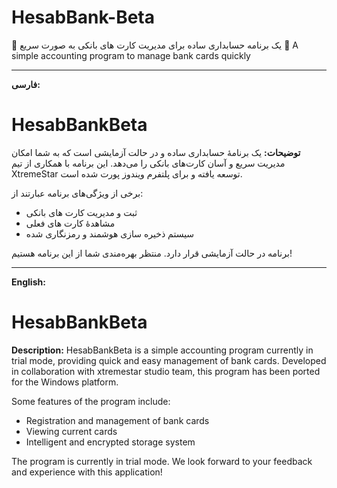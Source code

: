 # HesabBank-Beta
🔆 یک برنامه حسابداری ساده برای مدیریت کارت های بانکی به صورت سریع
🔆 A simple accounting program to manage bank cards quickly

------------------------------------------

**فارسی:**

# HesabBankBeta

**توضیحات:**
یک برنامهٔ حسابداری ساده و در حالت آزمایشی است که به شما امکان مدیریت سریع و آسان کارت‌های بانکی را می‌دهد. این برنامه با همکاری از تیم XtremeStar توسعه یافته و برای پلتفرم ویندوز پورت شده است.

برخی از ویژگی‌های برنامه عبارتند از:
- ثبت و مدیریت کارت های بانکی
- مشاهدهٔ کارت های فعلی
- سیستم ذخیره سازی هوشمند و رمزنگاری شده

برنامه در حالت آزمایشی قرار دارد. منتظر بهره‌مندی شما از این برنامه هستیم!

---

**English:**

# HesabBankBeta

**Description:**
HesabBankBeta is a simple accounting program currently in trial mode, providing quick and easy management of bank cards. Developed in collaboration with xtremestar studio team, this program has been ported for the Windows platform.

Some features of the program include:
- Registration and management of bank cards
- Viewing current cards
- Intelligent and encrypted storage system

The program is currently in trial mode. We look forward to your feedback and experience with this application!
